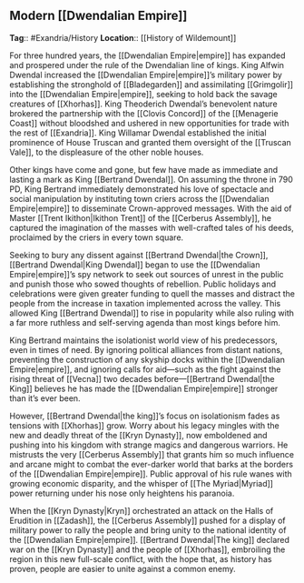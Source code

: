 ## Modern [[Dwendalian Empire]]
**Tag**:: #Exandria/History
**Location**:: [[History of Wildemount]]

For three hundred years, the [[Dwendalian Empire|empire]] has expanded and prospered under the rule of the Dwendalian line of kings. King Alfwin Dwendal increased the [[Dwendalian Empire|empire]]’s military power by establishing the stronghold of [[Bladegarden]] and assimilating [[Grimgolir]] into the [[Dwendalian Empire|empire]], seeking to hold back the savage creatures of [[Xhorhas]]. King Theoderich Dwendal’s benevolent nature brokered the partnership with the [[Clovis Concord]] of the [[Menagerie Coast]] without bloodshed and ushered in new opportunities for trade with the rest of [[Exandria]]. King Willamar Dwendal established the initial prominence of House Truscan and granted them oversight of the [[Truscan Vale]], to the displeasure of the other noble houses.

Other kings have come and gone, but few have made as immediate and lasting a mark as King [[Bertrand Dwendal]]. On assuming the throne in 790 PD, King Bertrand immediately demonstrated his love of spectacle and social manipulation by instituting town criers across the [[Dwendalian Empire|empire]] to disseminate Crown-approved messages. With the aid of Master [[Trent Ikithon|Ikithon Trent]] of the [[Cerberus Assembly]], he captured the imagination of the masses with well-crafted tales of his deeds, proclaimed by the criers in every town square.

Seeking to bury any dissent against [[Bertrand Dwendal|the Crown]], [[Bertrand Dwendal|King Dwendal]] began to use the [[Dwendalian Empire|empire]]’s spy network to seek out sources of unrest in the public and punish those who sowed thoughts of rebellion. Public holidays and celebrations were given greater funding to quell the masses and distract the people from the increase in taxation implemented across the valley. This allowed King [[Bertrand Dwendal]] to rise in popularity while also ruling with a far more ruthless and self-serving agenda than most kings before him.

King Bertrand maintains the isolationist world view of his predecessors, even in times of need. By ignoring political alliances from distant nations, preventing the construction of any skyship docks within the [[Dwendalian Empire|empire]], and ignoring calls for aid—such as the fight against the rising threat of [[Vecna]] two decades before—[[Bertrand Dwendal|the King]] believes he has made the [[Dwendalian Empire|empire]] stronger than it’s ever been.

However, [[Bertrand Dwendal|the king]]’s focus on isolationism fades as tensions with [[Xhorhas]] grow. Worry about his legacy mingles with the new and deadly threat of the [[Kryn Dynasty]], now emboldened and pushing into his kingdom with strange magics and dangerous warriors. He mistrusts the very [[Cerberus Assembly]] that grants him so much influence and arcane might to combat the ever-darker world that barks at the borders of the [[Dwendalian Empire|empire]]. Public approval of his rule wanes with growing economic disparity, and the whisper of [[The Myriad|Myriad]] power returning under his nose only heightens his paranoia.

When the [[Kryn Dynasty|Kryn]] orchestrated an attack on the Halls of Erudition in [[Zadash]], the [[Cerberus Assembly]] pushed for a display of military power to rally the people and bring unity to the national identity of the [[Dwendalian Empire|empire]]. [[Bertrand Dwendal|The king]] declared war on the [[Kryn Dynasty]] and the people of [[Xhorhas]], embroiling the region in this new full-scale conflict, with the hope that, as history has proven, people are easier to unite against a common enemy.